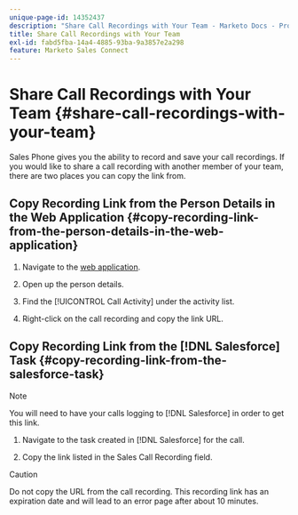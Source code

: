 ```yaml
---
unique-page-id: 14352437
description: "Share Call Recordings with Your Team - Marketo Docs - Product Documentation"
title: Share Call Recordings with Your Team
exl-id: fabd5fba-14a4-4885-93ba-9a3857e2a298
feature: Marketo Sales Connect
---
```

# Share Call Recordings with Your Team {#share-call-recordings-with-your-team}

Sales Phone gives you the ability to record and save your call recordings. If you would like to share a call recording with another member of your team, there are two places you can copy the link from.

## Copy Recording Link from the Person Details in the Web Application {#copy-recording-link-from-the-person-details-in-the-web-application}

1. Navigate to the [web application](https://toutapp.com/login).

1. Open up the person details.

1. Find the [!UICONTROL Call Activity] under the activity list.

1. Right-click on the call recording and copy the link URL.

## Copy Recording Link from the [!DNL Salesforce] Task {#copy-recording-link-from-the-salesforce-task}

>[!NOTE]
>
>You will need to have your calls logging to [!DNL Salesforce] in order to get this link.

1. Navigate to the task created in [!DNL Salesforce] for the call.

1. Copy the link listed in the Sales Call Recording field.

>[!CAUTION]
>
>Do not copy the URL from the call recording. This recording link has an expiration date and will lead to an error page after about 10 minutes.
